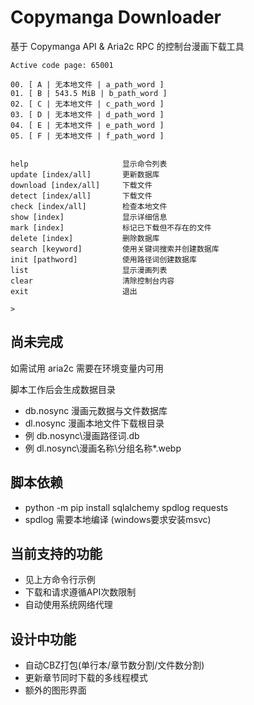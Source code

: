 # Copymanga Downloader
基于 Copymanga API & Aria2c RPC 的控制台漫画下载工具
```
Active code page: 65001

00. [ A | 无本地文件 | a_path_word ] 
01. [ B | 543.5 MiB | b_path_word ] 
02. [ C | 无本地文件 | c_path_word ] 
03. [ D | 无本地文件 | d_path_word ] 
04. [ E | 无本地文件 | e_path_word ] 
05. [ F | 无本地文件 | f_path_word ] 


help                     显示命令列表
update [index/all]       更新数据库
download [index/all]     下载文件
detect [index/all]       下载文件
check [index/all]        检查本地文件
show [index]             显示详细信息
mark [index]             标记已下载但不存在的文件
delete [index]           删除数据库
search [keyword]         使用关键词搜索并创建数据库
init [pathword]          使用路径词创建数据库
list                     显示漫画列表
clear                    清除控制台内容
exit                     退出

> 
```

## 尚未完成
如需试用 aria2c 需要在环境变量内可用

脚本工作后会生成数据目录  
 - db.nosync 漫画元数据与文件数据库
 - dl.nosync 漫画本地文件下载根目录
 - 例 db.nosync\漫画路径词.db
 - 例 dl.nosync\漫画名称\分组名称\*.webp

## 脚本依赖
 - python -m pip install sqlalchemy spdlog requests  
 - spdlog 需要本地编译 (windows要求安装msvc)

## 当前支持的功能
 - 见上方命令行示例
 - 下载和请求遵循API次数限制
 - 自动使用系统网络代理

## 设计中功能
 - 自动CBZ打包(单行本/章节数分割/文件数分割)
 - 更新章节同时下载的多线程模式
 - 额外的图形界面
